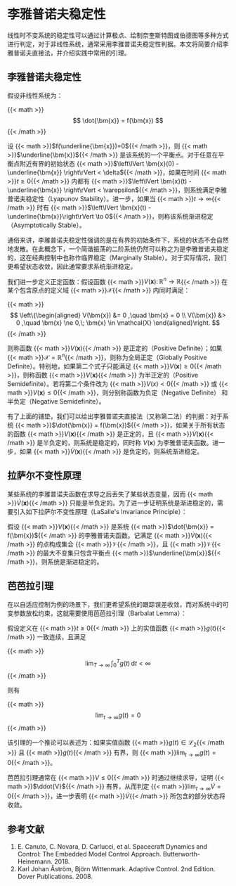 # 李雅普诺夫稳定性


线性时不变系统的稳定性可以通过计算极点、绘制奈奎斯特图或伯德图等多种方式进行判定，对于非线性系统，通常采用李雅普诺夫稳定性判据。本文将简要介绍李雅普诺夫直接法，并介绍实践中常用的引理。

<!--more-->

## 李雅普诺夫稳定性

假设非线性系统为：

{{< math >}}$$
\dot{\bm{x}} = f(\bm{x})
$${{< /math >}}

设 {{< math >}}$f(\underline{\bm{x}})=0${{< /math >}}，则 {{< math >}}$\underline{\bm{x}}${{< /math >}} 是该系统的一个平衡点。对于任意在平衡点附近有界的初始状态 {{< math >}}$\left\lVert \bm{x}(0) - \underline{\bm{x}} \right\rVert < \delta${{< /math >}}，如果在时间 {{< math >}}$t \ge 0${{< /math >}} 内都有 {{< math >}}$\left\lVert \bm{x}(t) - \underline{\bm{x}} \right\rVert < \varepsilon${{< /math >}}，则系统满足李雅普诺夫稳定性（Lyapunov Stability）。进一步，如果当 {{< math >}}$t \to \infty${{< /math >}} 时有 {{< math >}}$\left\lVert \bm{x}(t) - \underline{\bm{x}}\right\rVert \to 0${{< /math >}}，则称该系统渐进稳定（Asymptotically Stable）。

通俗来讲，李雅普诺夫稳定性强调的是在有界的初始条件下，系统的状态不会自然地发散。在此概念下，一个简谐振荡的二阶系统仍然可以称之为是李雅普诺夫稳定的，这在经典控制中也称作临界稳定（Marginally Stable）。对于实际情况，我们更希望状态收敛，因此通常要求系统渐进稳定。

我们进一步定义正定函数：假设函数 {{< math >}}$V(\bm{x}):\, \mathbb{R}^n \to \mathbb{R}${{< /math >}} 在某个包含原点的定义域 {{< math >}}$\mathcal{X}${{< /math >}} 内同时满足：

{{< math >}}$$
\left\{\begin{aligned}
    V(\bm{x}) &= 0 ,\quad \bm{x} = 0 \\
    V(\bm{x}) &> 0 ,\quad \bm{x} \ne 0,\; \bm{x} \in \mathcal{X}
\end{aligned}\right.
$${{< /math >}}

则称函数 {{< math >}}$V(\bm{x})${{< /math >}} 是正定的（Positive Definite）；如果 {{< math >}}$\mathcal{X} = \mathbb{R}^n${{< /math >}}，则称为全局正定（Globally Positive Definite）。特别地，如果第二个式子只能满足 {{< math >}}$V(\bm{x}) \ge 0${{< /math >}}，则称函数 {{< math >}}$V(\bm{x})${{< /math >}} 为半正定的（Positive Semidefinite）。若将第二个条件改为 {{< math >}}$V(x)<0${{< /math >}} 或 {{< math >}}$V(\bm{x}) \le 0${{< /math >}}，则分别称函数为负定（Negative Definite） 和半负定（Negative Semidefinite）。

有了上面的铺垫，我们可以给出李雅普诺夫直接法（又称第二法）的判据：对于系统 {{< math >}}$\dot{\bm{x}} = f(\bm{x})${{< /math >}}，如果关于所有状态的函数 {{< math >}}$V(\bm{x})${{< /math >}} 是正定的，且 {{< math >}}$\dot{V}(\bm{x})${{< /math >}} 是半负定的，则系统是稳定的，同时称 $V(\bm{x})$ 为李雅普诺夫函数。进一步，如果 {{< math >}}$\dot{V}(\bm{x})${{< /math >}} 是负定的，则系统渐进稳定。


## 拉萨尔不变性原理

某些系统的李雅普诺夫函数在求导之后丢失了某些状态变量，因而 {{< math >}}$\dot{V}(\bm{x})${{< /math >}} 只能是半负定的。为了进一步证明系统是渐进稳定的，需要引入如下拉萨尔不变性原理（LaSalle's Invariance Principle）：

假设 {{< math >}}$V(\bm{x})${{< /math >}} 是系统 {{< math >}}$\dot{\bm{x}} = f(\bm{x})${{< /math >}} 的李雅普诺夫函数。记满足 {{< math >}}$\dot{V}(\bm{x})${{< /math >}} 的点构成集合 {{< math >}}$\mathcal{V}${{< /math >}}，且 {{< math >}}$\mathcal{V}${{< /math >}} 的最大不变集只包含平衡点 {{< math >}}$\underline{\bm{x}}${{< /math >}}，则系统是渐进稳定的。

<!-- 为了定性地说明这一点，我们将李雅普诺夫函数想象成是一个碗状的曲面（例如二阶系统常取 {{< math >}}$V(x_1,x_2) = \frac{1}{2} x_1^2 + \frac{1}{2} x_2^2${{< /math >}}），当 {{< math >}}$\dot{V}(x_1,x_2) < 0${{< /math >}} 时，{{< math >}}$V${{< /math >}} 将逐渐趋近于 $0$，因而两个状态也都将收敛到原点，为渐进稳定。如果存在 {{< math >}}$\dot{V}=0${{< /math >}}，意味着这个碗状的曲面存在某个平坦的路径，因而当系统的状态恰好落在这个路径上时，{{< math >}}$V${{< /math >}} 的值将不在发生变动，但状态可能在这个路径上移动。拉萨尔不变性指出，如果满足 {{< math >}}$\dot{V}=0${{< /math >}} 的集合只有平衡点 {{< math >}}$\underline{\bm{x}}${{< /math >}}，那么状态只可能维持在平衡点，因此系统为渐进稳定。 -->


## 芭芭拉引理

在以自适应控制为例的场景下，我们更希望系统的跟踪误差收敛，而对系统中的可变参数放松约束，这就需要使用芭芭拉引理（Barbalat Lemma）：

假设定义在 {{< math >}}$t\ge 0${{< /math >}} 上的实值函数 {{< math >}}$g(t)${{< /math >}} 一致连续，且满足

{{< math >}}$$
\lim_{T \to \infty} \,\int_0^T g(t) \,\mathrm{d}t < \infty
$${{< /math >}}

则有

{{< math >}}$$
\lim_{t \to \infty} g(t) = 0
$${{< /math >}}

该引理的一个推论可以表述为：如果实值函数 {{< math >}}$g(t) \in \mathcal{L}_2${{< /math >}} 且 {{< math >}}$\dot{g}(t)${{< /math >}} 有界，则 {{< math >}}$\lim_{t \to \infty} g(t) = 0${{< /math >}}。


芭芭拉引理通常在 {{< math >}}$V \le 0${{< /math >}} 时通过继续求导，证明 {{< math >}}$\ddot{V}${{< /math >}} 有界，从而判定 {{< math >}}$\lim_{t \to \infty} \dot{V} = 0${{< /math >}}，进一步表明 {{< math >}}$\dot{V}${{< /math >}} 所包含的部分状态将收敛。

## 参考文献

1. E. Canuto, C. Novara, D. Carlucci, et al. Spacecraft Dynamics and Control: The Embedded Model Control Approach. Butterworth-Heinemann. 2018.
2. Karl Johan Åström, Björn Wittenmark. Adaptive Control. 2nd Edition. Dover Publications. 2008.

